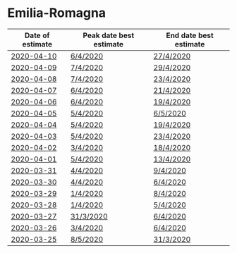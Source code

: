 # Emilia-Romagna

|Date of estimate|Peak date best estimate|End date best estimate|
|----|----|----|
|[2020-04-10](2020-04-10/README.md)|[6/4/2020](2020-04-10/COVID-19_emilia-romagna_j9_2020-04-10.md)|[27/4/2020](2020-04-10/COVID-19_emilia-romagna_j9_2020-04-10.md)|
|[2020-04-09](2020-04-09/README.md)|[7/4/2020](2020-04-09/COVID-19_emilia-romagna_j9_2020-04-09.md)|[29/4/2020](2020-04-09/COVID-19_emilia-romagna_j8_2020-04-09.md)|
|[2020-04-08](2020-04-08/README.md)|[7/4/2020](2020-04-08/COVID-19_emilia-romagna_j10_2020-04-08.md)|[23/4/2020](2020-04-08/COVID-19_emilia-romagna_j9_2020-04-08.md)|
|[2020-04-07](2020-04-07/README.md)|[6/4/2020](2020-04-07/COVID-19_emilia-romagna_j9_2020-04-07.md)|[21/4/2020](2020-04-07/COVID-19_emilia-romagna_j9_2020-04-07.md)|
|[2020-04-06](2020-04-06/README.md)|[6/4/2020](2020-04-06/COVID-19_emilia-romagna_j9_2020-04-06.md)|[19/4/2020](2020-04-06/COVID-19_emilia-romagna_j9_2020-04-06.md)|
|[2020-04-05](2020-04-05/README.md)|[5/4/2020](2020-04-05/COVID-19_emilia-romagna_j7_2020-04-05.md)|[6/5/2020](2020-04-05/COVID-19_emilia-romagna_j7_2020-04-05.md)|
|[2020-04-04](2020-04-04/README.md)|[5/4/2020](2020-04-04/COVID-19_emilia-romagna_j8_2020-04-04.md)|[19/4/2020](2020-04-04/COVID-19_emilia-romagna_j8_2020-04-04.md)|
|[2020-04-03](2020-04-03/README.md)|[5/4/2020](2020-04-03/COVID-19_emilia-romagna_j7_2020-04-03.md)|[23/4/2020](2020-04-03/COVID-19_emilia-romagna_j7_2020-04-03.md)|
|[2020-04-02](2020-04-02/README.md)|[3/4/2020](2020-04-02/COVID-19_emilia-romagna_j7_2020-04-02.md)|[18/4/2020](2020-04-02/COVID-19_emilia-romagna_j7_2020-04-02.md)|
|[2020-04-01](2020-04-01/README.md)|[5/4/2020](2020-04-01/COVID-19_emilia-romagna_j7_2020-04-01.md)|[13/4/2020](2020-04-01/COVID-19_emilia-romagna_j7_2020-04-01.md)|
|[2020-03-31](2020-03-31/README.md)|[4/4/2020](2020-03-31/COVID-19_emilia-romagna_j9_2020-03-31.md)|[9/4/2020](2020-03-31/COVID-19_emilia-romagna_j8_2020-03-31.md)|
|[2020-03-30](2020-03-30/README.md)|[4/4/2020](2020-03-30/COVID-19_emilia-romagna_j9_2020-03-30.md)|[6/4/2020](2020-03-30/COVID-19_emilia-romagna_j9_2020-03-30.md)|
|[2020-03-29](2020-03-29/README.md)|[1/4/2020](2020-03-29/COVID-19_emilia-romagna_j7_2020-03-29.md)|[8/4/2020](2020-03-29/COVID-19_emilia-romagna_j7_2020-03-29.md)|
|[2020-03-28](2020-03-28/README.md)|[1/4/2020](2020-03-28/COVID-19_emilia-romagna_j8_2020-03-28.md)|[5/4/2020](2020-03-28/COVID-19_emilia-romagna_j8_2020-03-28.md)|
|[2020-03-27](2020-03-27/README.md)|[31/3/2020](2020-03-27/COVID-19_emilia-romagna_j7_2020-03-27.md)|[6/4/2020](2020-03-27/COVID-19_emilia-romagna_j7_2020-03-27.md)|
|[2020-03-26](2020-03-26/README.md)|[3/4/2020](2020-03-26/COVID-19_emilia-romagna_j7_2020-03-26.md)|[6/4/2020](2020-03-26/COVID-19_emilia-romagna_j7_2020-03-26.md)|
|[2020-03-25](2020-03-25/README.md)|[8/5/2020](2020-03-25/COVID-19_emilia-romagna_j7_2020-03-25.md)|[31/3/2020](2020-03-25/COVID-19_emilia-romagna_j9_2020-03-25.md)|
